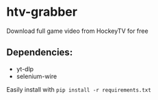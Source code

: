 # htv-grabber
Download full game video from HockeyTV for free

## Dependencies:
- yt-dlp
- selenium-wire

Easily install with ```pip install -r requirements.txt```
